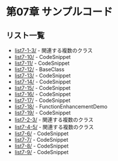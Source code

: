 # 第07章 サンプルコード

## リスト一覧
- [list7-1-3/](./list7-1-3/) - 関連する複数のクラス
- [list7-10/](./list7-10/) - CodeSnippet
- [list7-11/](./list7-11/) - CodeSnippet
- [list7-12/](./list7-12/) - BaseClass
- [list7-13/](./list7-13/) - CodeSnippet
- [list7-14/](./list7-14/) - CodeSnippet
- [list7-15/](./list7-15/) - CodeSnippet
- [list7-16/](./list7-16/) - CodeSnippet
- [list7-17/](./list7-17/) - CodeSnippet
- [list7-18/](./list7-18/) - FunctionEnhancementDemo
- [list7-19/](./list7-19/) - CodeSnippet
- [list7-2-3/](./list7-2-3/) - 関連する複数のクラス
- [list7-4-5/](./list7-4-5/) - 関連する複数のクラス
- [list7-6/](./list7-6/) - CodeSnippet
- [list7-7/](./list7-7/) - CodeSnippet
- [list7-8/](./list7-8/) - CodeSnippet
- [list7-9/](./list7-9/) - CodeSnippet
